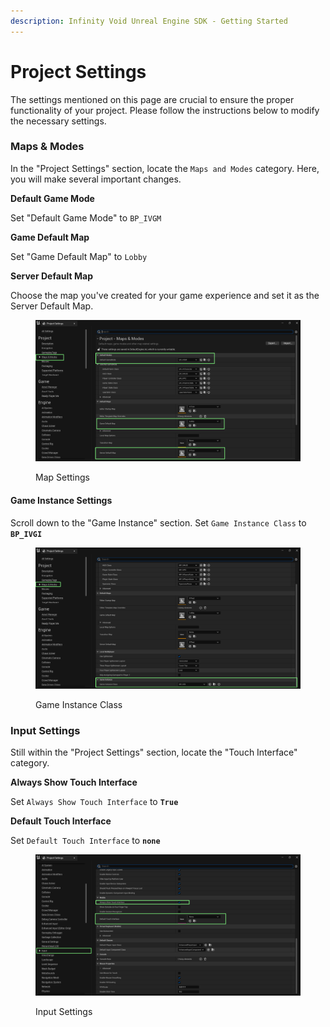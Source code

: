 ```yaml
---
description: Infinity Void Unreal Engine SDK - Getting Started
---
```


# Project Settings

The settings mentioned on this page are crucial to ensure the proper functionality of your project. Please follow the instructions below to modify the necessary settings.

### Maps & Modes

In the "Project Settings" section, locate the `Maps and Modes` category. Here, you will make several important changes.

**Default Game Mode**

Set "Default Game Mode" to `BP_IVGM`

**Game Default Map**

Set "Game Default Map" to `Lobby`

**Server Default Map**

Choose the map you've created for your game experience and set it as the Server Default Map.

<figure><img src="../../../../.gitbook/assets/GM.png" alt=""><figcaption><p>Map Settings</p></figcaption></figure>

#### Game Instance Settings

Scroll down to the "Game Instance" section. Set `Game Instance Class` to **`BP_IVGI`**

<figure><img src="../../../../.gitbook/assets/gi.png" alt=""><figcaption><p>Game Instance Class</p></figcaption></figure>

### Input Settings

Still within the "Project Settings" section, locate the "Touch Interface" category.

**Always Show Touch Interface**

Set `Always Show Touch Interface` to **`True`**

**Default Touch Interface**

Set `Default Touch Interface` to **`none`**

<figure><img src="../../../../.gitbook/assets/input.png" alt=""><figcaption><p>Input Settings</p></figcaption></figure>
